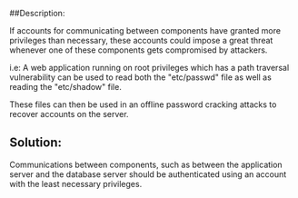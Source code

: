 ##Description:

If accounts for communicating between components have granted more privileges than
necessary, these accounts could impose a great threat whenever one of these components gets
compromised by attackers. 

i.e:
A web application running on root privileges which has a path traversal vulnerability
can be used to read both the "etc/passwd" file as well as reading the "etc/shadow" file.

These files can then be used in an offline password cracking attacks to recover accounts
on the server.

## Solution:

Communications between components, such as between the application server and the database 
server should be authenticated using an account with the least necessary privileges.

